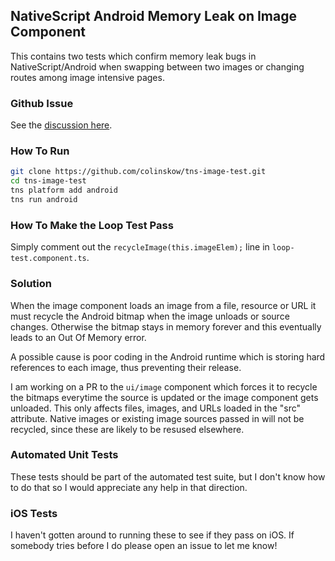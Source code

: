 ## NativeScript Android Memory Leak on Image Component

This contains two tests which confirm memory leak bugs in NativeScript/Android when swapping between two images or changing routes among image intensive pages.

### Github Issue

See the [discussion here](https://github.com/NativeScript/NativeScript/issues/2571).

### How To Run

```bash
git clone https://github.com/colinskow/tns-image-test.git
cd tns-image-test
tns platform add android
tns run android
```

### How To Make the Loop Test Pass

Simply comment out the `recycleImage(this.imageElem);` line in `loop-test.component.ts`.

### Solution

When the image component loads an image from a file, resource or URL it must recycle the Android bitmap when the image unloads or source changes. Otherwise the bitmap stays in memory forever and this eventually leads to an Out Of Memory error.

A possible cause is poor coding in the Android runtime which is storing hard references to each image, thus preventing their release.

I am working on a PR to the `ui/image` component which forces it to recycle the bitmaps everytime the source is updated or the image component gets unloaded. This only affects files, images, and URLs loaded in the "src" attribute. Native images or existing image sources passed in will not be recycled, since these are likely to be resused elsewhere.

### Automated Unit Tests

These tests should be part of the automated test suite, but I don't know how to do that so I would appreciate any help in that direction.

### iOS Tests

I haven't gotten around to running these to see if they pass on iOS. If somebody tries before I do please open an issue to let me know!